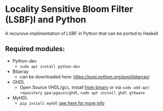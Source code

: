 # Locality Sensitive Bloom Filter (LSBF)l and Python
A recursive implimentation of LSBF in Python that can be ported to Haskell

## Required modules:
- Python-dev
  - ``sudo apt install python-dev``
- Bitarray
  - can be downloaded here: https://pypi.python.org/pypi/bitarray/
- GHDL
  - Open Source VHDL/gcc, install [from binary](http://ghdl.free.fr/site/pmwiki.php?n=Main.Installation) or via ``sudo add-apt-repository ppa:pgavin/ghdl``, ``sudo apt install ghdl gtkwave`` 
- MyHDL
  - ``pip install myhdl`` [see here for more info](http://www.myhdl.org)

